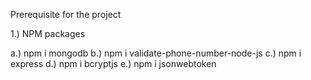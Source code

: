 Prerequisite for the project

1.) NPM packages

a.) npm i mongodb
b.) npm i validate-phone-number-node-js
c.) npm i express
d.) npm i bcryptjs
e.) npm i jsonwebtoken



